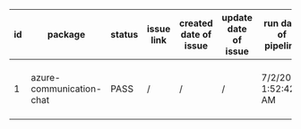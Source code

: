
| id | package | status | issue link | created date of issue | update date of issue | run date of pipeline | pipeline run link |
|----|---------|--------|------------|-----------------------|----------------------| ---------------------| ----------------- |
| 1 | azure-communication-chat | PASS | / | / | / | 7/2/2025 1:52:42 AM | https://dev.azure.com/v-qzhong-dotnet/content-validation-automation/_build/results?buildId=26 |